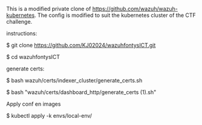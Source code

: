 This is a modified private clone of https://github.com/wazuh/wazuh-kubernetes. The config is modified to suit the kubernetes cluster of the CTF challenge.

instructions:

$ git clone https://github.com/KJ02024/wazuhfontysICT.git

$ cd wazuhfontysICT

generate certs:

$ bash wazuh/certs/indexer_cluster/generate_certs.sh

$ bash "wazuh/certs/dashboard_http/generate_certs (1).sh"

Apply conf en images

$ kubectl apply -k envs/local-env/

